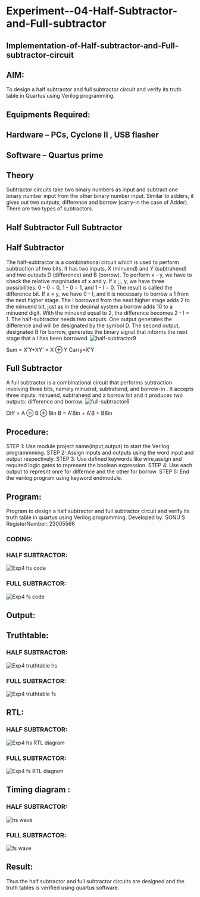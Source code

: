 # Experiment--04-Half-Subtractor-and-Full-subtractor
## Implementation-of-Half-subtractor-and-Full-subtractor-circuit
## AIM:
To design a half subtractor and full subtractor circuit and verify its truth table in Quartus using Verilog programming.

## Equipments Required:
## Hardware – PCs, Cyclone II , USB flasher
## Software – Quartus prime
## Theory
Subtractor circuits take two binary numbers as input and subtract one binary number input from the other binary number input. Similar to adders, it gives out two outputs, difference and borrow (carry-in the case of Adder). There are two types of subtractors.

## Half Subtractor Full Subtractor
## Half Subtractor
The half-subtractor is a combinational circuit which is used to perform subtraction of two bits. It has two inputs, X (minuend) and Y (subtrahend) and two outputs D (difference) and B (borrow). To perform x - y, we have to check the relative magnitudes of x and y. If x ;;, y, we have three possibilities: 0 - 0 = 0, 1 - 0 = 1, and 1 - I = 0. The result is called the difference bit. If x < y, we have 0 - I, and it is necessary to borrow a 1 from the next higher stage. The I borrowed from the next higher stage adds 2 to the minuend bit, just as in the decimal system a borrow adds 10 to a minuend digit. With the minuend equal to 2, the difference becomes 2 - I = 1. The half-subtractor needs two outputs. One output generates the difference and will be designated by the symbol D. The second output, designated B for borrow, generates the binary signal that informs the next stage that a I has been borrowed.
![half-subtractor9](https://user-images.githubusercontent.com/36288975/166112538-58c3bc7c-ee5d-4e6a-ac8d-8e8328efe27a.png)


Sum = X'Y+XY' = X ⊕ Y
Carry=X'Y

## Full Subtractor
A full subtractor is a combinational circuit that performs subtraction involving three bits, namely minuend, subtrahend, and borrow-in . It accepts three inputs: minuend, subtrahend and a borrow bit and it produces two outputs: difference and borrow. 
![full-subtractor6](https://user-images.githubusercontent.com/36288975/166112541-24c68359-3de8-4674-ae22-8272ffc385ed.png)


Diff = A ⊕ B ⊕ Bin B = A'Bin + A'B + BBin

## Procedure:
STEP 1: Use module project name(input,output) to start the Verilog programmming.
STEP 2: Assign inputs and outputs using the word input and output respectively.
STEP 3: Use defined keywords like wire,assign and required logic gates to represent the boolean
expression.
STEP 4: Use each output to represnt onre for differnce and the other for borrow.
STEP 5: End the verilog program using keyword endmodule.

## Program:

Program to design a half subtractor and full subtractor circuit and verify its truth table in quartus using Verilog programming.
Developed by: SONU S
RegisterNumber:  23005566

### CODING:
### HALF SUBTRACTOR:
![Exp4 hs code](https://github.com/ssonuma/Experiment--03-Half-Subtractor-and-Full-subtractor/assets/150653312/87d2bc7e-320d-4319-b3ec-a1d6513c908a)
### FULL SUBTRACTOR:
![Exp4 fs code](https://github.com/ssonuma/Experiment--03-Half-Subtractor-and-Full-subtractor/assets/150653312/fcdd81d7-ee23-4d6b-8145-ec854b76d086)

## Output:

## Truthtable:
### HALF SUBTRACTOR:
![Exp4 truthtable hs](https://github.com/ssonuma/Experiment--03-Half-Subtractor-and-Full-subtractor/assets/150653312/b394ee8f-6859-4536-8dab-f7896808340b)
### FULL SUBTRACTOR:
![Exp4 truthtable fs](https://github.com/ssonuma/Experiment--03-Half-Subtractor-and-Full-subtractor/assets/150653312/052b398f-8daf-48e8-9606-c86fe7449385)

##  RTL:
### HALF SUBTRACTOR:
![Exp4 hs RTL diagram](https://github.com/ssonuma/Experiment--03-Half-Subtractor-and-Full-subtractor/assets/150653312/a97bcdf4-2fa3-4f3c-9484-fda341d79439)
### FULL SUBTRACTOR:
![Exp4 fs RTL diagram](https://github.com/ssonuma/Experiment--03-Half-Subtractor-and-Full-subtractor/assets/150653312/8a252c2a-a340-4a0a-8ec0-8ade08cca861)



## Timing diagram :
### HALF SUBTRACTOR:
![hs wave](https://github.com/ssonuma/Experiment--03-Half-Subtractor-and-Full-subtractor/assets/150653312/94d71a18-3214-446f-abc5-b38dc39a9437)
### FULL SUBTRACTOR:
![fs wave](https://github.com/ssonuma/Experiment--03-Half-Subtractor-and-Full-subtractor/assets/150653312/29b8c448-74af-4bc8-ac7d-5e8826deb285)


## Result:
Thus the half subtractor and full subtractor circuits are designed and the truth tables is verified using quartus software.
